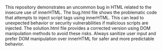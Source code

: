 This repository demonstrates an uncommon bug in HTML related to the insecure use of innerHTML. The bug.html file shows the problematic code that attempts to inject script tags using innerHTML. This can lead to unexpected behavior or security vulnerabilities if malicious scripts are injected. The solution.html file provides a corrected version using DOM manipulation methods to avoid these risks.  Always sanitize user input and prefer DOM manipulation over innerHTML for safer and more predictable behavior.